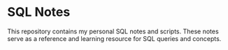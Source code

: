 # SQL Notes
This repository contains my personal SQL notes and scripts. These notes serve as a reference and learning resource for SQL queries and concepts.